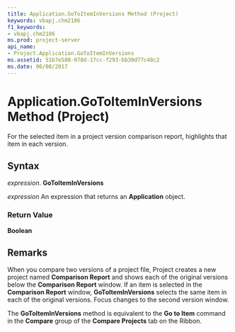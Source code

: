 ```yaml
---
title: Application.GoToItemInVersions Method (Project)
keywords: vbapj.chm2186
f1_keywords:
- vbapj.chm2186
ms.prod: project-server
api_name:
- Project.Application.GoToItemInVersions
ms.assetid: 51b7e580-978d-17cc-f293-bb30d77c48c2
ms.date: 06/08/2017
---
```



# Application.GoToItemInVersions Method (Project)

For the selected item in a project version comparison report, highlights that item in each version.


## Syntax

 _expression_. **GoToItemInVersions**

 _expression_ An expression that returns an **Application** object.


### Return Value

 **Boolean**


## Remarks

When you compare two versions of a project file, Project creates a new project named  **Comparison Report** and shows each of the original versions below the **Comparison Report** window. If an item is selected in the **Comparison Report** window, **GoToItemInVersions** selects the same item in each of the original versions. Focus changes to the second version window.

The  **GoToItemInVersions** method is equivalent to the **Go to Item** command in the **Compare** group of the **Compare Projects** tab on the Ribbon.


